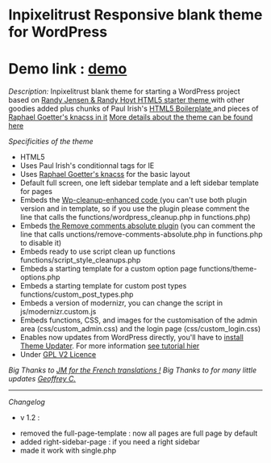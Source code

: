 Inpixelitrust Responsive blank theme for WordPress
==============================

Demo link : <a href="http://www.inpixelitrust.fr/blank-responsive"> demo </a>
==============================

*Description:*
Inpixelitrust blank theme for starting a WordPress project based on <a href="http://randyjensenonline.com/thoughts/handcrafted-wp-starter-theme/">Randy Jensen & Randy Hoyt HTML5 starter theme </a>  with other goodies added plus chunks of Paul Irish's <a href="http://html5boilerplate.com/">HTML5 Boilerplate </a>  and pieces of <a href="http://knacss.com/">Raphael Goetter's knacss in it</a>
<a href="http://www.inpixelitrust.fr/blog/en/inpixelitrust-responsive-blank-theme-wordpress/">More details about the theme can be found here</a>

*Specificities of the theme*

* HTML5
* Uses Paul Irish's conditionnal tags for IE
* Uses <a href="http://knacss.com/">Raphael Goetter's knacss</a> for the basic layout
* Default full screen, one left sidebar template and a left sidebar template  for pages
* Embeds the <a href="https://github.com/inpixelitrust/WP-cleanup-enhanced">Wp-cleanup-enhanced code </a> (you can't use both plugin version and in template, so if you use the plugin please comment the line that calls the functions/wordpress_cleanup.php in functions.php)
* Embeds <a href="http://wpengineer.com/2230/removing-comments-absolutely-wordpress/">the Remove comments absolute plugin</a> (you can comment the line that calls unctions/remove-comments-absolute.php in functions.php to disable it)
* Embeds ready to use script clean up functions functions/script_style_cleanups.php
* Embeds a starting template for a custom option page functions/theme-options.php
* Embeds a starting template for custom post types functions/custom_post_types.php
* Embeds a version of modernizr, you can change the script in js/modernizr.custom.js
* Embeds functions, CSS, and images for the customisation of the admin area (css/custom_admin.css) and the login page (css/custom_login.css)
* Enables now updates from WordPress directly, you'll have to <a href="http://wordpress.org/extend/plugins/theme-updater/">install Theme Updater</a>. For more information <a href="http://www.disruptiveconversations.com/2012/02/how-to-auto-update-wordpress-custom-themes-using-github.html">see tutorial hier </a>
* Under <a href="http://wordpress.org/about/gpl/">GPL V2 Licence</a>

*Big Thanks to <a href="http://jmperso.eu/howdy">JM for the French translations !</a>*
*Big Thanks to  for many little updates  <a href="http://www.creativejuiz.fr/blog/">Geoffrey C.</a>*

----------------------------------------------------


*Changelog*
- v 1.2 : 
* removed the full-page-template : now all pages are full page by default
* added right-sidebar-page : if you need a right sidebar
* made it work with single.php 
